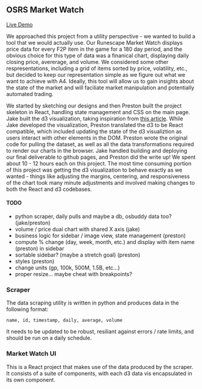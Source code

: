 ## OSRS Market Watch
[Live Demo](https://uw-cse442-wi20.github.io/A3-runescape-market-watch/)

We approached this project from a utility perspective - we wanted to build a tool that we would actually use. Our Runescape Market Watch displays price data for every F2P item in the game for a 180 day period, and the obvious choice for this type of data was a finanical chart, displaying daily closing price, avererage, and volume. We considered some other respresentations, including a grid of items sorted by price, volatility, etc., but decided to keep our representation simple as we figure out what we want to achieve with A4. Ideally, this tool will allow us to gain insights about the state of the market and will faciliate market manipulation and potentially automated trading.

We started by sketching our designs and then Preston built the project skeleton in React, handling state management and CSS on the main page. Jake built the d3 visualization, taking inspiration from [this article](https://www.freecodecamp.org/news/how-to-build-historical-price-charts-with-d3-js-72214aaf6ba3/). While Jake developed the visualization, Preston translated the d3 to be React compatible, which included updating the state of the d3 visualiztion as users interact with other elements in the DOM. Preston wrote the original code for pulling the dataset, as well as all the data transformations required to render our charts in the browser. Jake handled building and deploying our final deliverable to github pages, and Preston did the write up! We spent about 10 - 12 hours each on this project. The most time consuming portion of this project was getting the d3 visualization to behave exactly as we wanted - things like adjusting the margins, centering, and responsiveness of the chart took many minute adjustments and involved making changes to both the React and d3 codebases.


#### TODO
- python scraper, daily pulls and maybe a db, osbuddy data too? (jake/preston)
- volume / price dual chart with shared X axis (jake)
- business logic for sidebar / image view, state management (preston)
- compute % change (day, week, month, etc.) and display with item name (preston)
  in sidebar
- sortable sidebar? (maybe a stretch goal) (preston)
- styles (preston)
- change units (gp, 100k, 500M, 1.5B, etc...)
- proper resize... maybe cheat with breakpoints?


### Scraper
The data scraping utility is written in python and produces data in the following format:

`name, id, timestamp, daily, average, volume`

It needs to be updated to be robust, resiliant against errors / rate limits, and should be run on a daily schedule.

### Market Watch UI
This is a React project that makes use of the data produced by the scraper. It consists of a suite of components, with each d3 data vis encapsulated in its own component.
